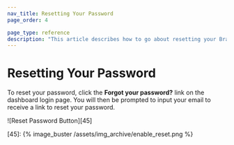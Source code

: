 ```yaml
---
nav_title: Resetting Your Password
page_order: 4

page_type: reference
description: "This article describes how to go about resetting your Braze password."
---
```


# Resetting Your Password

To reset your password, click the **Forgot your password?** link on the dashboard login page. You will then be prompted to input your email to receive a link to reset your password.

![Reset Password Button][45]

[45]: {% image_buster /assets/img_archive/enable_reset.png %}
